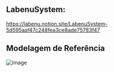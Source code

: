 ## LabenuSystem:

https://labenu.notion.site/LabenuSystem-5d595aaf47c248fea3ce8ade75783f47

## Modelagem de Referência

![image](https://user-images.githubusercontent.com/70452464/145278026-4efb3255-1d6b-488b-a579-99cacfb3adec.png)
